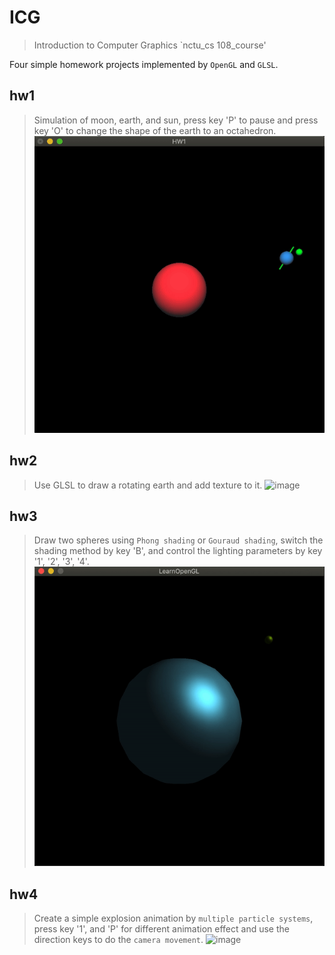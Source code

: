 # ICG
> Introduction to Computer Graphics `nctu_cs 108_course'

Four simple homework projects implemented by `OpenGL` and `GLSL`.

## hw1

>Simulation of moon, earth, and sun, press key 'P' to pause and press key 'O' to change the shape of the earth to an octahedron.
  ![image](https://github.com/william0206/ICG/blob/master/hw1.gif)

## hw2

>Use GLSL to draw a rotating earth and add texture to it.
  ![image](https://github.com/william0206/ICG/blob/master/hw2.gif)


## hw3

> Draw two spheres using `Phong shading` or `Gouraud shading`, switch the shading method by key 'B', and control the lighting parameters by key '1', '2', '3', '4'.
  ![image](https://github.com/william0206/ICG/blob/master/hw3.gif)

## hw4

> Create a simple explosion animation by `multiple particle systems`, press key '1', and 'P' for different animation effect and use the direction keys to do the `camera movement`.
  ![image](https://github.com/william0206/ICG/blob/master/hw4.gif)
